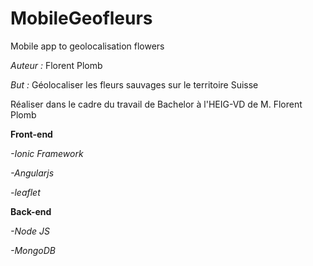 # MobileGeofleurs
Mobile app to geolocalisation  flowers

*Auteur :* Florent Plomb

*But :* Géolocaliser les fleurs sauvages sur le territoire Suisse

Réaliser dans le cadre du travail de Bachelor à l'HEIG-VD de M. Florent Plomb 



**Front-end**

*-Ionic Framework*

*-Angularjs*

*-leaflet*


**Back-end**

*-Node JS* 

*-MongoDB*

